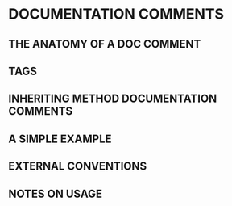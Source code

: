 # DOCUMENTATION COMMENTS
## THE ANATOMY OF A DOC COMMENT
## TAGS
## INHERITING METHOD DOCUMENTATION COMMENTS
## A SIMPLE EXAMPLE
## EXTERNAL CONVENTIONS
## NOTES ON USAGE
